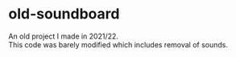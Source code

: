 # old-soundboard

An old project I made in 2021/22.  
This code was barely modified which includes removal of sounds.
